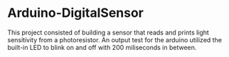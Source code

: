 # Arduino-DigitalSensor
This project consisted of building a sensor that reads and prints light sensitivity from a photoresistor. An output test for the arduino utilized the built-in LED to blink on and off with 200 miliseconds in between.
